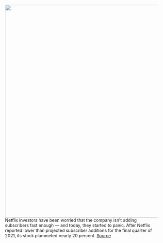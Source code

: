 <img src='https://cdn.vox-cdn.com/thumbor/0c_Ejh64o30Tj0rG2irKYHNJziI=/0x0:2040x1360/1200x800/filters:focal(857x517:1183x843)/cdn.vox-cdn.com/uploads/chorus_image/image/70414174/acastro_211025_1777_netflix_0001.0.jpg' width='700px' /><br/>
Netflix investors have been worried that the company isn't adding subscribers fast enough — and today, they started to panic. After Netflix reported lower than projected subscriber additions for the final quarter of 2021, its stock plummeted nearly 20 percent.
<a href='https://www.theverge.com/2022/1/20/22893950/netflix-stock-falls-q4-2021-earnings-2022'> Source <a/>